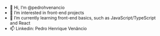 - 👋 Hi, I’m @pedrohvenancio
- 👀 I’m interested in front-end projects
- 🌱 I’m currently learning front-end basics, such as JavaScript/TypeScript and React
- 📫 Linkedin: Pedro Henrique Venâncio
